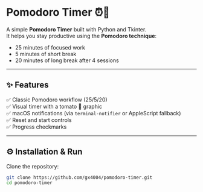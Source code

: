 # Pomodoro Timer ⏰🍅

A simple **Pomodoro Timer** built with Python and Tkinter.  
It helps you stay productive using the **Pomodoro technique**:  

- 25 minutes of focused work  
- 5 minutes of short break  
- 20 minutes of long break after 4 sessions  

---

## ✨ Features
✅ Classic Pomodoro workflow (25/5/20)  
✅ Visual timer with a tomato 🍅 graphic  
✅ macOS notifications (via `terminal-notifier` or AppleScript fallback)  
✅ Reset and start controls  
✅ Progress checkmarks  

---

## ⚙️ Installation & Run

Clone the repository:
```bash
git clone https://github.com/gx4004/pomodoro-timer.git
cd pomodoro-timer
